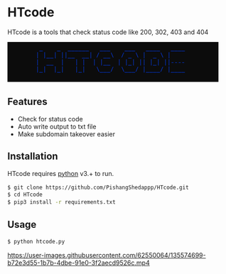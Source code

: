 # HTcode

HTcode is a tools that check status code like 200, 302, 403 and 404

![HTcode](https://raw.githubusercontent.com/PishangShedappp/HTcode/main/image/banner.png)

## Features

- Check for status code 
- Auto write output to txt file
- Make subdomain takeover easier

## Installation

HTcode requires [python](https://python.org/) v3.+ to run.

```sh
$ git clone https://github.com/PishangShedappp/HTcode.git
$ cd HTcode
$ pip3 install -r requirements.txt
```

## Usage

```sh
$ python htcode.py
```



https://user-images.githubusercontent.com/62550064/135574699-b72e3d55-1b7b-4dbe-91e0-3f2aecd9526c.mp4



